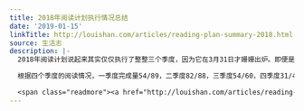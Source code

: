 ```yaml
---
title: 2018年阅读计划执行情况总结
date: '2019-01-15'
linkTitle: http://louishan.com/articles/reading-plan-summary-2018.html
source: 生活志
description: |-
  2018年阅读计划说起来其实仅仅执行了整整三个季度，因为它在3月31日才姗姗出炉。即便是如此，路易大叔还是对自己的执行能力或者说执行时间的程度有了太过高的估计，导致最后的完成度真的是很低很低。

  根据四个季度的阅读情况，一季度完成量54/89，二季度82/88，三季度54/60，四季度31/43，全年共阅读书籍280部，算是不小的成绩了，其中来自阅读计划的有203部。其实这里面书的数量很难统计，比如《鲁迅全集》这样有20卷的大部头，我在阅读的时候是用单册来记录的，但是有些书比如《巨人的陨落》一部有三册，但是我也是按照一部来记录，为了方便记录还是在统计数量的时候统一数量单位为部。

  <span class="readmore"><a href="http://louishan.com/articles/reading-plan-summary-2018.html" title="2018年阅读计划执行情况总结">阅读全文——共4008字</a></span>
---
```

